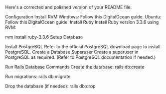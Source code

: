 
Here's a corrected and polished version of your README file:

Configuration
Install RVM
Windows: Follow this DigitalOcean guide.
Ubuntu: Follow this DigitalOcean guide.
Install Ruby
Install Ruby version 3.3.6 using RVM:

rvm install ruby-3.3.6
Setup Database

Install PostgreSQL
Refer to the official PostgreSQL download page to install PostgreSQL.
Create a Database Superuser
Create a superuser in PostgreSQL as required. (Refer to PostgreSQL documentation if needed.)

Run Rails Database Commands
Create the database:
rails db:create

Run migrations:
rails db:migrate

Drop the database (if needed):
rails db:drop
